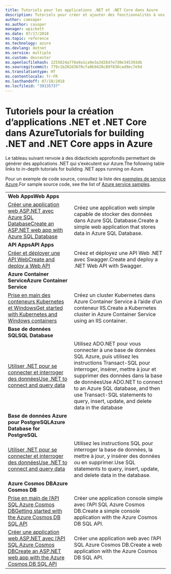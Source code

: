 ```yaml
---
title: Tutoriels pour les applications .NET et .NET Core dans Azure
description: Tutoriels pour créer et ajouter des fonctionnalités à vos applications web et mobiles à l’aide des services Azure et de .NET, .NET Core, ASP.NET, et ASP.NET Core.
author: camsoper
ms.author: casoper
manager: wpickett
ms.date: 07/17/2018
ms.topic: reference
ms.technology: azure
ms.devlang: dotnet
ms.service: multiple
ms.custom: devcenter
ms.openlocfilehash: 2255824a778a9a1ca9e3a3d26d7e730e345393db
ms.sourcegitcommit: 779c1b202d3670cfa0b9428c89f830cad9ec7e9d
ms.translationtype: HT
ms.contentlocale: fr-FR
ms.lasthandoff: 07/18/2018
ms.locfileid: "39135737"
---
```

# <a name="tutorials-for-building-net-and-net-core-apps-in-azure"></a><span data-ttu-id="c41b6-103">Tutoriels pour la création d’applications .NET et .NET Core dans Azure</span><span class="sxs-lookup"><span data-stu-id="c41b6-103">Tutorials for building .NET and .NET Core apps in Azure</span></span>

<span data-ttu-id="c41b6-104">Le tableau suivant renvoie à des didacticiels approfondis permettant de générer des applications .NET qui s’exécutent sur Azure.</span><span class="sxs-lookup"><span data-stu-id="c41b6-104">The following table links to in-depth tutorials for building .NET apps running on Azure.</span></span>

<span data-ttu-id="c41b6-105">Pour un exemple de code source, consultez la liste des [exemples de service Azure](https://azure.microsoft.com/resources/samples/?platform=dotnet).</span><span class="sxs-lookup"><span data-stu-id="c41b6-105">For sample source code, see the list of [Azure service samples](https://azure.microsoft.com/resources/samples/?platform=dotnet).</span></span>

| | |
|---|---|
| <span data-ttu-id="c41b6-106">**Web Apps**</span><span class="sxs-lookup"><span data-stu-id="c41b6-106">**Web Apps**</span></span>||
| <span data-ttu-id="c41b6-107">[Créer une application web ASP.NET avec Azure SQL Database][1]</span><span class="sxs-lookup"><span data-stu-id="c41b6-107">[Create an ASP.NET web app with Azure SQL Database][1]</span></span> | <span data-ttu-id="c41b6-108">Créez une application web simple capable de stocker des données dans Azure SQL Database.</span><span class="sxs-lookup"><span data-stu-id="c41b6-108">Create a simple web application that stores data in Azure SQL Database.</span></span> |
| <span data-ttu-id="c41b6-109">**API Apps**</span><span class="sxs-lookup"><span data-stu-id="c41b6-109">**API Apps**</span></span>||
| <span data-ttu-id="c41b6-110">[Créer et déployer une API Web][3]</span><span class="sxs-lookup"><span data-stu-id="c41b6-110">[Create and deploy a Web API][3]</span></span> | <span data-ttu-id="c41b6-111">Créez et déployez une API Web .NET avec Swagger.</span><span class="sxs-lookup"><span data-stu-id="c41b6-111">Create and deploy a .NET Web API with Swagger.</span></span> | 
| <span data-ttu-id="c41b6-112">**Azure Container Service**</span><span class="sxs-lookup"><span data-stu-id="c41b6-112">**Azure Container Service**</span></span> ||
| <span data-ttu-id="c41b6-113">[Prise en main des conteneurs Kubernetes et Windows][4]</span><span class="sxs-lookup"><span data-stu-id="c41b6-113">[Get started with Kubernetes and Windows containers][4]</span></span> | <span data-ttu-id="c41b6-114">Créez un cluster Kubernetes dans Azure Container Service à l’aide d’un conteneur IIS.</span><span class="sxs-lookup"><span data-stu-id="c41b6-114">Create a Kubernetes cluster in Azure Container Service using an IIS container.</span></span>
| <span data-ttu-id="c41b6-115">**Base de données SQL**</span><span class="sxs-lookup"><span data-stu-id="c41b6-115">**SQL Database**</span></span> ||
| <span data-ttu-id="c41b6-116">[Utiliser .NET pour se connecter et interroger des données][5]</span><span class="sxs-lookup"><span data-stu-id="c41b6-116">[Use .NET to connect and query data][5]</span></span> | <span data-ttu-id="c41b6-117">Utilisez ADO.NET pour vous connecter à une base de données SQL Azure, puis utilisez les instructions Transact-SQL pour interroger, insérer, mettre à jour et supprimer des données dans la base de données</span><span class="sxs-lookup"><span data-stu-id="c41b6-117">Use ADO.NET to connect to an Azure SQL database, and then use Transact-SQL statements to query, insert, update, and delete data in the database</span></span> | 
| <span data-ttu-id="c41b6-118">**Base de données Azure pour PostgreSQL**</span><span class="sxs-lookup"><span data-stu-id="c41b6-118">**Azure Database for PostgreSQL**</span></span> ||
| <span data-ttu-id="c41b6-119">[Utiliser .NET pour se connecter et interroger des données][6]</span><span class="sxs-lookup"><span data-stu-id="c41b6-119">[Use .NET to connect and query data][6]</span></span> | <span data-ttu-id="c41b6-120">Utilisez les instructions SQL pour interroger la base de données, la mettre à jour, y insérer des données ou en supprimer.</span><span class="sxs-lookup"><span data-stu-id="c41b6-120">Use SQL statements to query, insert, update, and delete data in the database.</span></span> |
| <span data-ttu-id="c41b6-121">**Azure Cosmos DB**</span><span class="sxs-lookup"><span data-stu-id="c41b6-121">**Azure Cosmos DB**</span></span> ||
| <span data-ttu-id="c41b6-122">[Prise en main de l’API SQL Azure Cosmos DB][7]</span><span class="sxs-lookup"><span data-stu-id="c41b6-122">[Getting started with the Azure Cosmos DB SQL API][7]</span></span> | <span data-ttu-id="c41b6-123">Créer une application console simple avec l’API SQL Azure Cosmos DB.</span><span class="sxs-lookup"><span data-stu-id="c41b6-123">Create a simple console application with the Azure Cosmos DB SQL API.</span></span> |
| <span data-ttu-id="c41b6-124">[Créer une application web ASP.NET avec l’API SQL Azure Cosmos DB][8]</span><span class="sxs-lookup"><span data-stu-id="c41b6-124">[Create an ASP.NET web app with the Azure Cosmos DB SQL API][8]</span></span> | <span data-ttu-id="c41b6-125">Créer une application web avec l’API SQL Azure Cosmos DB.</span><span class="sxs-lookup"><span data-stu-id="c41b6-125">Create a web application with the Azure Cosmos DB SQL API.</span></span> |

[1]: /azure/app-service-web/app-service-web-tutorial-dotnet-sqldatabase
[2]: /azure/cosmos-db/sql-api-dotnet-application
[3]: /azure/app-service-api/app-service-api-dotnet-get-started
[4]: /azure/container-service/container-service-kubernetes-windows-walkthrough
[5]: /azure/sql-database/sql-database-connect-query-dotnet
[6]: /azure/postgresql/connect-csharp
[7]: /azure/cosmos-db/sql-api-get-started
[8]: /azure/cosmos-db/sql-api-dotnet-application
